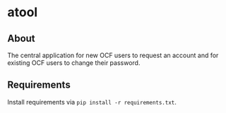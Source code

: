 # atool

## About
The central application for new OCF users to request an account and for existing OCF users to change their password.

## Requirements
Install requirements via `pip install -r requirements.txt`.

